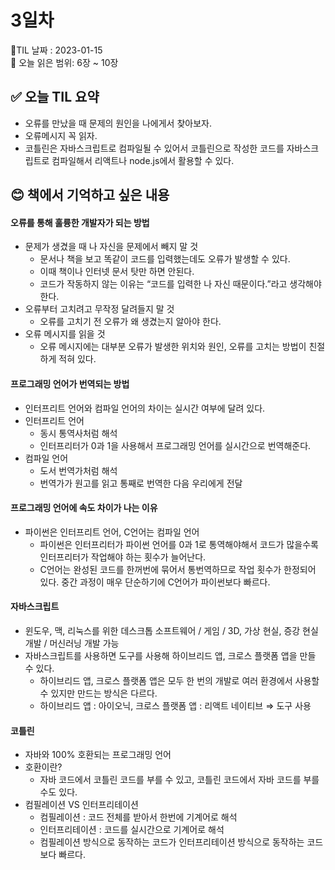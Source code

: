 # 3일차
🌳TIL 날짜 : 2023-01-15 <br>
🔖 오늘 읽은 범위: 6장 ~ 10장

## ✅ 오늘 TIL 요약
- 오류를 만났을 때 문제의 원인을 나에게서 찾아보자.
- 오류메시지 꼭 읽자.
- 코틀린은 자바스크립트로 컴파일될 수 있어서 코틀린으로 작성한 코드를 자바스크립트로 컴파일해서 리액트나 node.js에서 활용할 수 있다.

## 😊 책에서 기억하고 싶은 내용
#### 오류를 통해 훌륭한 개발자가 되는 방법
- 문제가 생겼을 때 나 자신을 문제에서 빼지 말 것
    - 문서나 책을 보고 똑같이 코드를 입력했는데도 오류가 발생할 수 있다.
    - 이때 책이나 인터넷 문서 탓만 하면 안된다.
    - 코드가 작동하지 않는 이유는 “코드를 입력한 나 자신 때문이다.”라고 생각해야 한다.
- 오류부터 고치려고 무작정 달려들지 말 것
    - 오류를 고치기 전 오류가 왜 생겼는지 알아야 한다.
- 오류 메시지를 읽을 것
    - 오류 메시지에는 대부분 오류가 발생한 위치와 원인, 오류를 고치는 방법이 친절하게 적혀 있다.

#### 프로그래밍 언어가 번역되는 방법
- 인터프리트 언어와 컴파일 언어의 차이는 실시간 여부에 달려 있다.
- 인터프리트 언어
    - 동시 통역사처럼 해석
    - 인터프리터가 0과 1을 사용해서 프로그래밍 언어를 실시간으로 번역해준다.
- 컴파일 언어
    - 도서 번역가처럼 해석
    - 번역가가 원고를 읽고 통째로 번역한 다음 우리에게 전달

#### 프로그래밍 언어에 속도 차이가 나는 이유
- 파이썬은 인터프리트 언어, C언어는 컴파일 언어
    - 파이썬은 인터프리터가 파이썬 언어를 0과 1로 통역해야해서 코드가 많을수록 인터프리터가 작업해야 하는 횟수가 늘어난다.
    - C언어는 완성된 코드를 한꺼번에 묶어서 통번역하므로 작업 횟수가 한정되어 있다. 중간 과정이 매우 단순하기에 C언어가 파이썬보다 빠르다.

#### 자바스크립트
- 윈도우, 맥, 리눅스를 위한 데스크톱 소프트웨어 / 게임 / 3D, 가상 현실, 증강 현실 개발 / 머신러닝 개발 가능
- 자바스크립트를 사용하면 도구를 사용해 하이브리드 앱, 크로스 플랫폼 앱을 만들 수 있다.
    - 하이브리드 앱, 크로스 플랫폼 앱은 모두 한 번의 개발로 여러 환경에서 사용할 수 있지만 만드는 방식은 다르다.
    - 하이브리드 앱 : 아이오닉, 크로스 플랫폼 앱 : 리액트 네이티브 ⇒ 도구 사용

#### 코틀린
- 자바와 100% 호환되는 프로그래밍 언어
- 호환이란?
    - 자바 코드에서 코틀린 코드를 부를 수 있고, 코틀린 코드에서 자바 코드를 부를 수도 있다.
- 컴필레이션 VS 인터프리테이션
    - 컴필레이션 : 코드 전체를 받아서 한번에 기계어로 해석
    - 인터프리테이션 : 코드를 실시간으로 기계어로 해석
    - 컴필레이션 방식으로 동작하는 코드가 인터프리테이션 방식으로 동작하는 코드보다 빠르다.
